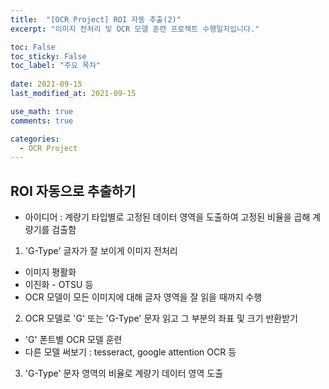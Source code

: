 ```yaml
---
title:  "[OCR Project] ROI 자동 추출(2)"
excerpt: "이미지 전처리 및 OCR 모델 훈련 프로젝트 수행일지입니다."

toc: False
toc_sticky: False
toc_label: "주요 목차"
 
date: 2021-09-15
last_modified_at: 2021-09-15

use_math: true
comments: true

categories:
  - OCR Project
---
```



## ROI 자동으로 추출하기

- 아이디어 : 계량기 타입별로 고정된 데이터 영역을 도출하여 고정된 비율을 곱해 계량기를 검출함


1. 'G-Type' 글자가 잘 보이게 이미지 전처리
- 이미지 평활화
- 이진화 - OTSU 등
- OCR 모델이 모든 이미지에 대해 글자 영역을 잘 읽을 때까지 수행


2. OCR 모델로 'G' 또는 'G-Type' 문자 읽고 그 부분의 좌표 및 크기 반환받기
- 'G' 폰트별 OCR 모델 훈련
- 다른 모델 써보기 : tesseract, google attention OCR 등


3. 'G-Type' 문자 영역의 비율로 계량기 데이터 영역 도출
